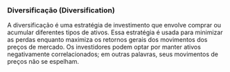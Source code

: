 ### Diversificação (Diversification)

A diversificação é uma estratégia de investimento que envolve comprar ou acumular diferentes tipos de ativos. Essa estratégia é usada para minimizar as perdas enquanto maximiza os retornos gerais dos movimentos dos preços de mercado. Os investidores podem optar por manter ativos negativamente correlacionados; em outras palavras, seus movimentos de preços não se espelham.
